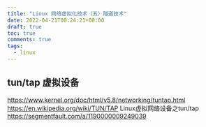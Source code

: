 ```yaml
---
title: "Linux 网络虚拟化技术（五）隧道技术"
date: 2022-04-21T00:24:21+08:00
draft: true
toc: true
comments: true
tags:
  - linux
---
```


## tun/tap 虚拟设备

https://www.kernel.org/doc/html/v5.8/networking/tuntap.html
https://en.wikipedia.org/wiki/TUN/TAP
Linux虚拟网络设备之tun/tap https://segmentfault.com/a/1190000009249039
